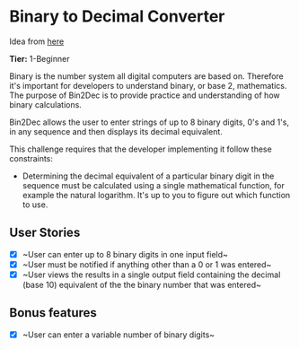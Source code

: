 # Binary to Decimal Converter

Idea from [here](https://github.com/florinpop17/app-ideas)

**Tier:** 1-Beginner

Binary is the number system all digital computers are based on.
Therefore it's important for developers to understand binary, or base 2,
mathematics. The purpose of Bin2Dec is to provide practice and
understanding of how binary calculations.

Bin2Dec allows the user to enter strings of up to 8 binary digits, 0's
and 1's, in any sequence and then displays its decimal equivalent.

This challenge requires that the developer implementing it follow these
constraints:

- Determining the decimal equivalent of a particular binary digit in the
  sequence must be calculated using a single mathematical function, for
  example the natural logarithm. It's up to you to figure out which function
  to use.

## User Stories

- [X] ~User can enter up to 8 binary digits in one input field~
- [X] ~User must be notified if anything other than a 0 or 1 was entered~
- [X] ~User views the results in a single output field containing the decimal (base 10) equivalent of the the binary number that was entered~

## Bonus features

- [X] ~User can enter a variable number of binary digits~